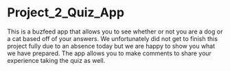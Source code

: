 # Project_2_Quiz_App

This is a buzfeed app that allows you to see whether or not you are a dog or a cat based off of your answers. 
We unfortunately did not get to finish this project fully due to an absence today but we are happy to show you what we have prepared. 
The app allows you to make comments to share your experience taking the quiz as well.
